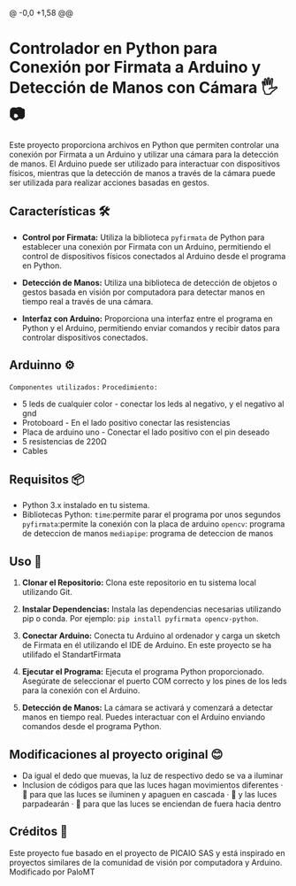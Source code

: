 @ -0,0 +1,58 @@
# Controlador en Python para Conexión por Firmata a Arduino y Detección de Manos con Cámara 🖐️📷

Este proyecto proporciona archivos en Python que permiten controlar una conexión por Firmata a un Arduino y utilizar una cámara para la detección de manos. El Arduino puede ser utilizado para interactuar con dispositivos físicos, mientras que la detección de manos a través de la cámara puede ser utilizada para realizar acciones basadas en gestos.

## Características 🛠️

- **Control por Firmata:** Utiliza la biblioteca `pyfirmata` de Python para establecer una conexión por Firmata con un Arduino, permitiendo el control de dispositivos físicos conectados al Arduino desde el programa en Python.

- **Detección de Manos:** Utiliza una biblioteca de detección de objetos o gestos basada en visión por computadora para detectar manos en tiempo real a través de una cámara.

- **Interfaz con Arduino:** Proporciona una interfaz entre el programa en Python y el Arduino, permitiendo enviar comandos y recibir datos para controlar dispositivos conectados.

## Arduinno ⚙️

`Componentes utilizados:`                                 `Procedimiento:`
- 5 leds de cualquier color                              - conectar los leds al negativo, y el negativo al gnd
- Protoboard                                             - En el lado positivo conectar las resistencias
- Placa de arduino uno                                   - Conectar el lado positivo con el pin deseado
- 5 resistencias de 220Ω
- Cables

## Requisitos 📦
- Python 3.x instalado en tu sistema.
- Bibliotecas Python: 
    `time`:permite parar el programa por unos segundos
    `pyfirmata`:permite la conexión con la placa de arduino
    `opencv`: programa de deteccion de manos
    `mediapipe`: programa de deteccion de manos

## Uso 📝

1. **Clonar el Repositorio:** Clona este repositorio en tu sistema local utilizando Git.

2. **Instalar Dependencias:** Instala las dependencias necesarias utilizando pip o conda. Por ejemplo: `pip install pyfirmata opencv-python`.

3. **Conectar Arduino:** Conecta tu Arduino al ordenador y carga un sketch de Firmata en él utilizando el IDE de Arduino. En este proyecto se ha utilifado el StandartFirmata

4. **Ejecutar el Programa:** Ejecuta el programa Python proporcionado. Asegúrate de seleccionar el puerto COM correcto y los pines de los leds para la conexión con el Arduino.

5. **Detección de Manos:** La cámara se activará y comenzará a detectar manos en tiempo real. Puedes interactuar con el Arduino enviando comandos desde el programa Python.

## Modificaciones al proyecto original 😊

- Da igual el dedo que muevas, la luz de respectivo dedo se va a iluminar
- Inclusion de códigos para que las luces hagan movimientos diferentes
    · 🤘 para que las luces se iluminen y apaguen en cascada
    · 🤟 y las luces parpadearán 
    · 🤙 para que las luces se enciendan de fuera hacia dentro


## Créditos 🙌

Este proyecto fue basado en el proyecto de PICAIO SAS y está inspirado en proyectos similares de la comunidad de visión por computadora y Arduino. Modificado por PaloMT
